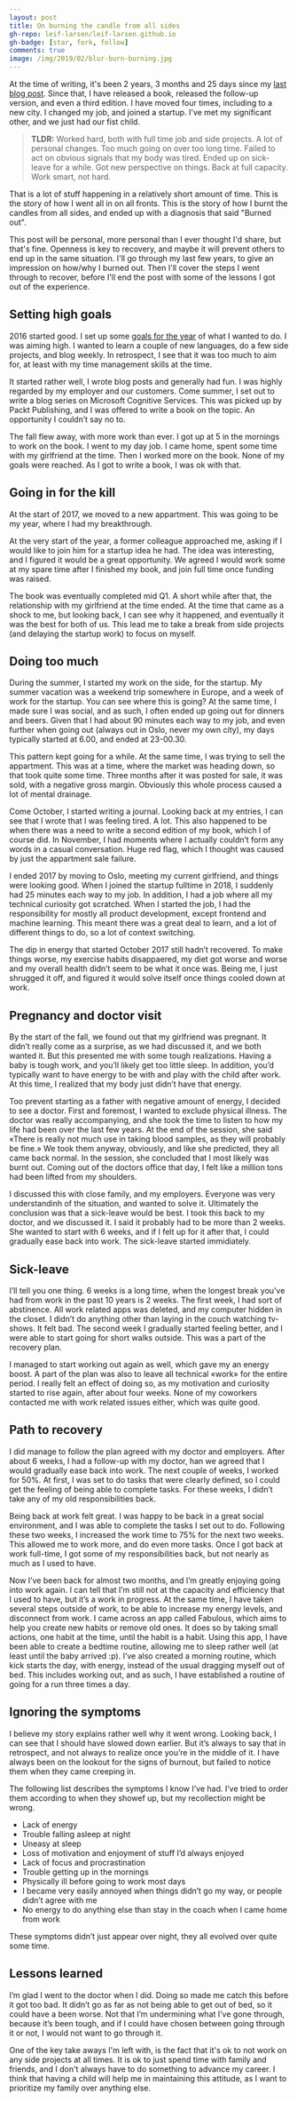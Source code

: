 ```yaml
---
layout: post
title: On burning the candle from all sides
gh-repo: leif-larsen/leif-larsen.github.io
gh-badge: [star, fork, follow]
comments: true
image: /img/2019/02/blur-burn-burning.jpg
---
```


At the time of writing, it's been 2 years, 3 months and 25 days since my [last blog post](https://blog.leiflarsen.org/Writing-a-book/). Since that, I have released a book, released the follow-up version, and even a third edition. I have moved four times, including to a new city. I changed my job, and joined a startup. I've met my significant other, and we just had our fist child. 

> **TLDR:** Worked hard, both with full time job and side projects. A lot of personal changes. Too much going on over too long time. Failed to act on obvious signals that my body was tired. Ended up on sick-leave for a while. Got new perspective on things. Back at full capacity. Work smart, not hard.

That is a lot of stuff happening in a relatively short amount of time. This is the story of how I went all in on all fronts. This is the story of how I burnt the candles from all sides, and ended up with a diagnosis that said "Burned out". 

This post will be personal, more personal than I ever thought I'd share, but that's fine. Openness is key to recovery, and maybe it will prevent others to end up in the same situation. I'll go through my last few years, to give an impression on how/why I burned out. Then I'll cover the steps I went through to recover, before I'll end the post with some of the lessons I got out of the experience.

## Setting high goals

2016 started good. I set up some [goals for the year](https://blog.leiflarsen.org/New-year-New-goals/) of what I wanted to do. I was aiming high. I wanted to learn a couple of new languages, do a few side projects, and blog weekly. In retrospect, I see that it was too much to aim for, at least with my time management skills at the time. 

It started rather well, I wrote blog posts and generally had fun. I was highly regarded by my employer and our customers. Come summer, I set out to write a blog series on Microsoft Cognitive Services. This was picked up by Packt Publishing, and I was offered to write a book on the topic. An opportunity I couldn’t say no to. 

The fall flew away, with more work than ever. I got up at 5 in the mornings to work on the book. I went to my day job. I came home, spent some time with my girlfriend at the time. Then I worked more on the book. None of my goals were reached. As I got to write a book, I was ok with that. 

## Going in for the kill

At the start of 2017, we moved to a new appartment. This was going to be my year, where I had my breakthrough. 

At the very start of the year, a former colleague approached me, asking if I would like to join him for a startup idea he had. The idea was interesting, and I figured it would be a great opportunity. We agreed I would work some at my spare time after I finished my book, and join full time once funding was raised. 

The book was eventually completed mid Q1. A short while after that, the relationship with my girlfriend at the time ended. At the time that came as a shock to me, but looking back, I can see why it happened, and eventually it was the best for both of us. This lead me to take a break from side projects (and delaying the startup work) to focus on myself.

## Doing too much

During the summer, I started my work on the side, for the startup. My summer vacation was a weekend trip somewhere in Europe, and a week of work for the startup. You can see where this is going? At the same time, I made sure I was social, and as such, I often ended up going out for dinners and beers. Given that I had about 90 minutes each way to my job, and even further when going out (always out in Oslo, never my own city), my days typically started at 6.00, and ended at 23-00.30. 

This pattern kept going for a while. At the same time, I was trying to sell the appartment. This was at a time, where the market was heading down, so that took quite some time. Three months after it was posted for sale, it was sold, with a negative gross margin. Obviously this whole process caused a lot of mental drainage. 

Come October, I started writing a journal. Looking back at my entries, I can see that I wrote that I was feeling tired. A lot. This also happened to be when there was a need to write a second edition of my book, which I of course did. In November, I had moments where I actually couldn’t form any words in a casual conversation. Huge red flag, which I thought was caused by just the appartment sale failure. 

I ended 2017 by moving to Oslo, meeting my current girlfriend, and things were looking good. When I joined the startup fulltime in 2018, I suddenly had 25 minutes each way to my job. In addition, I had a job where all my technical curiosity got scratched. When I started the job, I had the responsibility for mostly all product development, except frontend and machine learning. This meant there was a great deal to learn, and a lot of different things to do, so a lot of context switching. 

The dip in energy that started October 2017 still hadn’t recovered. To make things worse, my exercise habits disappaered, my diet got worse and worse and my overall health didn’t seem to be what it once was. Being me, I just shrugged it off, and figured it would solve itself once things cooled down at work. 

## Pregnancy and doctor visit

By the start of the fall, we found out that my girlfriend was pregnant. It didn’t really come as a surprise, as we had discussed it, and we both wanted it. But this presented me with some tough realizations. Having a baby is tough work, and you’ll likely get too little sleep. In addition, you’d typically want to have energy to be with and play with the child after work. At this time, I realized that my body just didn’t have that energy. 

Too prevent starting as a father with negative amount of energy, I decided to see a doctor. First and foremost, I wanted to exclude physical illness. The doctor was really accompanying, and she took the time to listen to how my life had been over the last few years. At the end of the session, she said «There is really not much use in taking blood samples, as they will probably be fine.» We took them anyway, obviously, and like she predicted, they all came back normal. In the session, she concluded that I most likely was burnt out. Coming out of the doctors office that day, I felt like a million tons had been lifted from my shoulders. 

I discussed this with close family, and my employers. Everyone was very understandinh of the situation, and wanted to solve it. Ultimately the conclusion was that a sick-leave would be best. I took this back to my doctor, and we discussed it. I said it probably had to be more than 2 weeks. She wanted to start with 6 weeks, and if I felt up for it after that, I could gradually ease back into work. The sick-leave started immidiately. 

## Sick-leave

I’ll tell you one thing. 6 weeks is a long time, when the longest break you’ve had from work in the past 10 years is 2 weeks. The first week, I had sort of abstinence. All work related apps was deleted, and my computer hidden in the closet. I didn’t do anything other than laying in the couch watching tv-shows. It felt bad. The second week I gradually started feeling better, and I were able to start going for short walks outside. This was a part of the recovery plan. 

I managed to start working out again as well, which gave my an energy boost. A part of the plan was also to leave all technical «work» for the entire period. I really felt an effect of doing so, as my motivation and curiosity started to rise again, after about four weeks. None of my coworkers contacted me with work related issues either, which was quite good. 

## Path to recovery

I did manage to follow the plan agreed with my doctor and employers. After about 6 weeks, I had a follow-up with my doctor, han we agreed that I would gradually ease back into work. The next couple of weeks, I worked for 50%. At first, I was set to do tasks that were clearly defined, so I could get the feeling of being able to complete tasks. For these weeks, I didn’t take any of my old responsibilities back. 

Being back at work felt great. I was happy to be back in a great social environment, and I was able to complete the tasks I set out to do. Following these two weeks, I increased the work time to 75% for the next two weeks. This allowed me to work more, and do even more tasks. Once I got back at work full-time, I got some of my responsibilities back, but not nearly as much as I used to have. 

Now I’ve been back for almost two months, and I’m greatly enjoying going into work again. I can tell that I’m still not at the capacity and efficiency that I used to have, but it’s a work in progress. At the same time, I have taken several steps outside of work, to be able to increase my energy levels, and disconnect from work. I came across an app called Fabulous, which aims to help you create new habits or remove old ones. It does so by taking small actions, one habit at the time, until the habit is a habit. Using this app, I have been able to create a bedtime routine, allowing me to sleep rather well (at least until the baby arrived :p). I’ve also created a morning routine, which kick starts the day, with energy, instead of the usual dragging myself out of bed. This includes working out, and as such, I have established a routine of going for a run three times a day. 

## Ignoring the symptoms

I believe my story explains rather well why it went wrong. Looking back, I can see that I should have slowed down earlier. But it’s always to say that in retrospect, and not always to realize once you’re in the middle of it. I have always been on the lookout for the signs of burnout, but failed to notice them when they came creeping in. 

The following list describes the symptoms I know I’ve had. I’ve tried to order them according to when they showef up, but my recollection might be wrong. 

- Lack of energy
- Trouble falling asleep at night
- Uneasy at sleep
- Loss of motivation and enjoyment of stuff I’d always enjoyed
- Lack of focus and procrastination
- Trouble getting up in the mornings
- Physically ill before going to work most days
- I became very easily annoyed when things didn’t go my way, or people didn’t agree with me
- No energy to do anything else than stay in the coach when I came home from work

These symptoms didn’t just appear over night, they all evolved over quite some time. 

## Lessons learned

I’m glad I went to the doctor when I did. Doing so made me catch this before it got too bad. It didn’t go as far as not being able to get out of bed, so it could have a been worse. Not that I’m undermining what I’ve gone through, because it’s been tough, and if I could have chosen between going through it or not, I would not want to go through it.

One of the key take aways I'm left with, is the fact that it's ok to not work on any side projects at all times. It is ok to just spend time with family and friends, and I don't always have to do something to advance my career. I think that having a child will help me in maintaining this attitude, as I want to prioritize my family over anything else. 